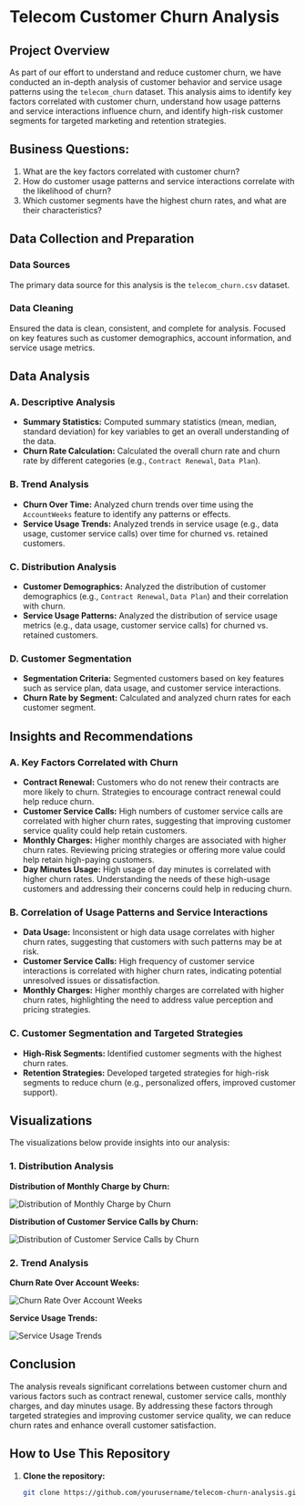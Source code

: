 # Telecom Customer Churn Analysis

## Project Overview

As part of our effort to understand and reduce customer churn, we have conducted an in-depth analysis of customer behavior and service usage patterns using the `telecom_churn` dataset. This analysis aims to identify key factors correlated with customer churn, understand how usage patterns and service interactions influence churn, and identify high-risk customer segments for targeted marketing and retention strategies.

## Business Questions: ##
1. What are the key factors correlated with customer churn?
2. How do customer usage patterns and service interactions correlate with the likelihood of churn?
3. Which customer segments have the highest churn rates, and what are their characteristics?

## Data Collection and Preparation

### Data Sources

The primary data source for this analysis is the `telecom_churn.csv` dataset.

### Data Cleaning

Ensured the data is clean, consistent, and complete for analysis. Focused on key features such as customer demographics, account information, and service usage metrics.

## Data Analysis

### A. Descriptive Analysis

- **Summary Statistics:** Computed summary statistics (mean, median, standard deviation) for key variables to get an overall understanding of the data.
- **Churn Rate Calculation:** Calculated the overall churn rate and churn rate by different categories (e.g., `Contract Renewal`, `Data Plan`).

### B. Trend Analysis

- **Churn Over Time:** Analyzed churn trends over time using the `AccountWeeks` feature to identify any patterns or effects.
- **Service Usage Trends:** Analyzed trends in service usage (e.g., data usage, customer service calls) over time for churned vs. retained customers.

### C. Distribution Analysis

- **Customer Demographics:** Analyzed the distribution of customer demographics (e.g., `Contract Renewal`, `Data Plan`) and their correlation with churn.
- **Service Usage Patterns:** Analyzed the distribution of service usage metrics (e.g., data usage, customer service calls) for churned vs. retained customers.

### D. Customer Segmentation

- **Segmentation Criteria:** Segmented customers based on key features such as service plan, data usage, and customer service interactions.
- **Churn Rate by Segment:** Calculated and analyzed churn rates for each customer segment.

## Insights and Recommendations

### A. Key Factors Correlated with Churn

- **Contract Renewal:** Customers who do not renew their contracts are more likely to churn. Strategies to encourage contract renewal could help reduce churn.
- **Customer Service Calls:** High numbers of customer service calls are correlated with higher churn rates, suggesting that improving customer service quality could help retain customers.
- **Monthly Charges:** Higher monthly charges are associated with higher churn rates. Reviewing pricing strategies or offering more value could help retain high-paying customers.
- **Day Minutes Usage:** High usage of day minutes is correlated with higher churn rates. Understanding the needs of these high-usage customers and addressing their concerns could help in reducing churn.

### B. Correlation of Usage Patterns and Service Interactions

- **Data Usage:** Inconsistent or high data usage correlates with higher churn rates, suggesting that customers with such patterns may be at risk.
- **Customer Service Calls:** High frequency of customer service interactions is correlated with higher churn rates, indicating potential unresolved issues or dissatisfaction.
- **Monthly Charges:** Higher monthly charges are correlated with higher churn rates, highlighting the need to address value perception and pricing strategies.

### C. Customer Segmentation and Targeted Strategies

- **High-Risk Segments:** Identified customer segments with the highest churn rates.
- **Retention Strategies:** Developed targeted strategies for high-risk segments to reduce churn (e.g., personalized offers, improved customer support).

## Visualizations

The visualizations below provide insights into our analysis:

### 1. Distribution Analysis

**Distribution of Monthly Charge by Churn:**

![Distribution of Monthly Charge by Churn](path/to/your/image.png)

**Distribution of Customer Service Calls by Churn:**

![Distribution of Customer Service Calls by Churn](path/to/your/image.png)

### 2. Trend Analysis

**Churn Rate Over Account Weeks:**

![Churn Rate Over Account Weeks](path/to/your/image.png)

**Service Usage Trends:**

![Service Usage Trends](path/to/your/image.png)

## Conclusion

The analysis reveals significant correlations between customer churn and various factors such as contract renewal, customer service calls, monthly charges, and day minutes usage. By addressing these factors through targeted strategies and improving customer service quality, we can reduce churn rates and enhance overall customer satisfaction.

## How to Use This Repository

1. **Clone the repository:**
   ```sh
   git clone https://github.com/yourusername/telecom-churn-analysis.git
